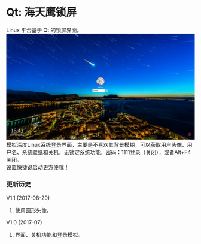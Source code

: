 # Qt: 海天鹰锁屏
Linux 平台基于 Qt 的锁屏界面。
![alt](preview.jpg)    
模拟深度Linux系统登录界面，主要是不喜欢其背景模糊，可以获取用户头像、用户名、系统壁纸和关机，无锁定系统功能，密码：1111登录（关闭），或者Alt+F4关闭。  
设置快捷键启动更方便哦！
### 更新历史
V1.1 (2017-08-29)  
1. 使用圆形头像。  

V1.0 (2017-07)  
1. 界面、关机功能和登录模拟。